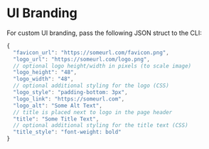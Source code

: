 # UI Branding

For custom UI branding, pass the following JSON struct to the CLI:

```javascript
{
  "favicon_url": "https://someurl.com/favicon.png",
  "logo_url": "https://someurl.com/logo.png",
  // optional logo height/width in pixels (to scale image)  
  "logo_height": "48",
  "logo_width": "48",
  // optional additional styling for the logo (CSS)
  "logo_style": "padding-bottom: 3px",
  "logo_link": "https://someurl.com",
  "logo_alt": "Some Alt Text",
  // title is placed next to logo in the page header
  "title": "Some Title Text",
  // optional additional styling for the title text (CSS)
  "title_style": "font-weight: bold"
}
```